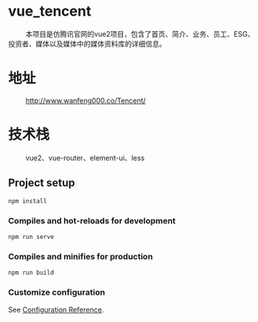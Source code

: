 # vue_tencent

&nbsp;&nbsp;&nbsp;&nbsp;&nbsp;&nbsp;&nbsp;&nbsp;   本项目是仿腾讯官网的vue2项目，包含了首页、简介、业务、员工、ESG、投资者、媒体以及媒体中的媒体资料库的详细信息。

# 地址
&nbsp;&nbsp;&nbsp;&nbsp;&nbsp;&nbsp;&nbsp;&nbsp;    http://www.wanfeng000.co/Tencent/

# 技术栈
&nbsp;&nbsp;&nbsp;&nbsp;&nbsp;&nbsp;&nbsp;&nbsp;    vue2、vue-router、element-ui、less

## Project setup
```
npm install
```

### Compiles and hot-reloads for development
```
npm run serve
```

### Compiles and minifies for production
```
npm run build
```

### Customize configuration
See [Configuration Reference](https://cli.vuejs.org/config/).
